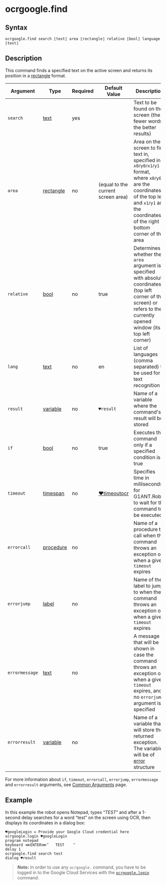 # ocrgoogle.find

## Syntax

```G1ANT
ocrgoogle.find search ⟦text⟧ area ⟦rectangle⟧ relative ⟦bool⟧ language ⟦text⟧
```

## Description

This command finds a specified text on the active screen and returns its position in a [rectangle](https://manual.g1ant.com/link/G1ANT.Language/G1ANT.Language/Structures/RectangleStructure.md) format.

| Argument | Type | Required | Default Value | Description |
| -------- | ---- | -------- | ------------- | ----------- |
|`search`| [text](https://manual.g1ant.com/link/G1ANT.Language/G1ANT.Language/Structures/TextStructure.md) | yes |  | Text to be found on the screen (the fewer words, the better results) |
| `area`         | [rectangle](https://manual.g1ant.com/link/G1ANT.Language/G1ANT.Language/Structures/RectangleStructure.md) | no | (equal to the current screen area) | Area on the screen to find text in, specified in `x0⫽y0⫽x1⫽y1` format, where `x0⫽y0` are the coordinates of the top left and `x1⫽y1` are the coordinates of the right bottom corner of the area |
|`relative`| [bool](https://manual.g1ant.com/link/G1ANT.Language/G1ANT.Language/Structures/BooleanStructure.md) | no | true | Determines whether the `area` argument is specified with absolute coordinates (top left corner of the screen) or refers to the currently opened window (its top left corner) |
|`lang`| [text](https://manual.g1ant.com/link/G1ANT.Language/G1ANT.Language/Structures/TextStructure.md) | no | en | List of languages (comma separated) to be used for text recognition |
| `result`       | [variable](https://manual.g1ant.com/link/G1ANT.Language/G1ANT.Language/Structures/VariableStructure.md) | no       | `♥result`                                                   | Name of a variable where the command's result will be stored |
| `if`           | [bool](https://manual.g1ant.com/link/G1ANT.Language/G1ANT.Language/Structures/BooleanStructure.md) | no       | true                                                        | Executes the command only if a specified condition is true   |
| `timeout`      | [timespan](https://manual.g1ant.com/link/G1ANT.Language/G1ANT.Language/Structures/TimeSpanStructure.md) | no       | [♥timeoutocr](https://manual.g1ant.com/link/G1ANT.Addon.Ocr.Google/G1ANT.Addon.Ocr.Google/Variables/TimeoutOcrVariable.md) | Specifies time in milliseconds for G1ANT.Robot to wait for the command to be executed |
| `errorcall`    | [procedure](https://manual.g1ant.com/link/G1ANT.Language/G1ANT.Language/Structures/ProcedureStructure.md) | no       |                                                             | Name of a procedure to call when the command throws an exception or when a given `timeout` expires |
| `errorjump`    | [label](https://manual.g1ant.com/link/G1ANT.Language/G1ANT.Language/Structures/LabelStructure.md) | no       |                                                             | Name of the label to jump to when the command throws an exception or when a given `timeout` expires |
| `errormessage` | [text](https://manual.g1ant.com/link/G1ANT.Language/G1ANT.Language/Structures/TextStructure.md) | no       |                                                             | A message that will be shown in case the command throws an exception or when a given `timeout` expires, and no `errorjump` argument is specified |
| `errorresult`  | [variable](https://manual.g1ant.com/link/G1ANT.Language/G1ANT.Language/Structures/VariableStructure.md) | no       |                                                             | Name of a variable that will store the returned exception. The variable will be of [error](https://manual.g1ant.com/link/G1ANT.Language/G1ANT.Language/Structures/ErrorStructure.md) structure  |

For more information about `if`, `timeout`, `errorcall`, `errorjump`, `errormessage` and `errorresult` arguments, see [Common Arguments](https://manual.g1ant.com/link/G1ANT.Manual/appendices/common-arguments.md) page.

## Example

In this example the robot opens Notepad, types “*TEST*” and after a 1-second delay searches for a word “test” on the screen using OCR, then displays its coordinates in a dialog box:

```G1ANT
♥googleLogin = Provide your Google Cloud credential here
ocrgoogle.login ♥googleLogin
program notepad
keyboard ⋘ENTER⋙‴   TEST    ‴
delay 1
ocrgoogle.find search test
dialog ♥result
```

> **Note:** In order to use any `ocrgoogle.` command, you have to be logged in to the Google Cloud Services with the [`ocrgoogle.login`](https://manual.g1ant.com/link/G1ANT.Addon.Ocr.Google/G1ANT.Addon.Ocr.Google/Commands/OcrGoogleLoginCommand.md) command.


